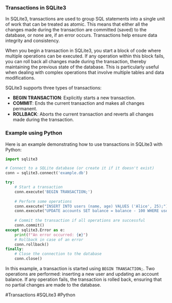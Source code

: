 ### Transactions in SQLite3

In SQLite3, transactions are used to group SQL statements into a single unit of work that can be treated as atomic. This means that either all the changes made during the transaction are committed (saved) to the database, or none are, if an error occurs. Transactions help ensure data integrity and consistency.

When you begin a transaction in SQLite3, you start a block of code where multiple operations can be executed. If any operation within this block fails, you can roll back all changes made during the transaction, thereby maintaining the previous state of the database. This is particularly useful when dealing with complex operations that involve multiple tables and data modifications.

SQLite3 supports three types of transactions:
- **BEGIN TRANSACTION**: Explicitly starts a new transaction.
- **COMMIT**: Ends the current transaction and makes all changes permanent.
- **ROLLBACK**: Aborts the current transaction and reverts all changes made during the transaction.

### Example using Python

Here is an example demonstrating how to use transactions in SQLite3 with Python:

```python
import sqlite3

# Connect to a SQLite database (or create it if it doesn't exist)
conn = sqlite3.connect('example.db')

try:
    # Start a transaction
    conn.execute('BEGIN TRANSACTION;')
    
    # Perform some operations
    conn.execute("INSERT INTO users (name, age) VALUES ('Alice', 25);")
    conn.execute("UPDATE accounts SET balance = balance - 100 WHERE user_id = 1;")
    
    # Commit the transaction if all operations are successful
    conn.commit()
except sqlite3.Error as e:
    print(f"An error occurred: {e}")
    # Rollback in case of an error
    conn.rollback()
finally:
    # Close the connection to the database
    conn.close()
```

In this example, a transaction is started using `BEGIN TRANSACTION;`. Two operations are performed: inserting a new user and updating an account balance. If any operation fails, the transaction is rolled back, ensuring that no partial changes are made to the database.

#Transactions #SQLite3 #Python